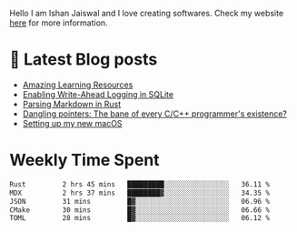 Hello I am Ishan Jaiswal and I love creating softwares. 
Check my website [here](https://ishankbg.dev/about) for more information.
# 📖 Latest Blog posts
<!-- IshanKBG:START -->
- [Amazing Learning Resources](https://ishankbg.dev/archive/good-resources/)
- [Enabling Write-Ahead Logging in SQLite](https://ishankbg.dev/archive/enabling-wal-mode-in-sqlite/)
- [Parsing Markdown in Rust](https://ishankbg.dev/archive/parsing-markdown-in-rust/)
- [Dangling pointers: The bane of every C/C++ programmer&#39;s existence?](https://ishankbg.dev/archive/dangling-pointers/)
- [Setting up my new macOS](https://ishankbg.dev/archive/my-macos-setup/)
<!-- IshanKBG:END -->

# Weekly Time Spent
<!--START_SECTION:waka-->

```txt
Rust         2 hrs 45 mins   █████████░░░░░░░░░░░░░░░░   36.11 %
MDX          2 hrs 37 mins   ████████▓░░░░░░░░░░░░░░░░   34.35 %
JSON         31 mins         █▓░░░░░░░░░░░░░░░░░░░░░░░   06.96 %
CMake        30 mins         █▓░░░░░░░░░░░░░░░░░░░░░░░   06.66 %
TOML         28 mins         █▓░░░░░░░░░░░░░░░░░░░░░░░   06.12 %
```

<!--END_SECTION:waka-->
